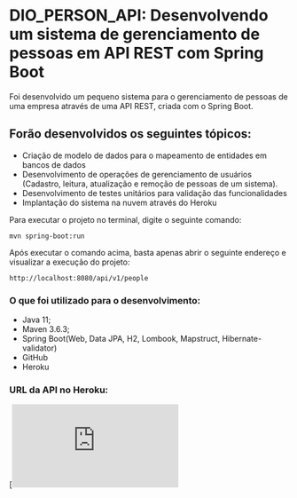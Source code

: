 # DIO_PERSON_API: Desenvolvendo um sistema de gerenciamento de pessoas em API REST com Spring Boot

Foi desenvolvido um pequeno sistema para o gerenciamento de pessoas de uma empresa através de uma API REST, criada com o Spring Boot.

## Forão desenvolvidos os seguintes tópicos:
 
* Criação de modelo de dados para o mapeamento de entidades em bancos de dados
* Desenvolvimento de operações de gerenciamento de usuários (Cadastro, leitura, atualização e remoção de pessoas de um sistema).
* Desenvolvimento de testes unitários para validação das funcionalidades
* Implantação do sistema na nuvem através do Heroku

Para executar o projeto no terminal, digite o seguinte comando:

```shell script
mvn spring-boot:run 
```
Após executar o comando acima, basta apenas abrir o seguinte endereço e visualizar a execução do projeto:

```
http://localhost:8080/api/v1/people
```
### O que foi utilizado para o desenvolvimento:

* Java 11;
* Maven 3.6.3;
* Spring Boot(Web, Data JPA, H2, Lombook, Mapstruct, Hibernate-validator)
* GitHub
* Heroku

### URL da API no Heroku:

[![Heroku](https://person-api-davi-dio.herokuapp.com/swagger-ui-person-api.html)


